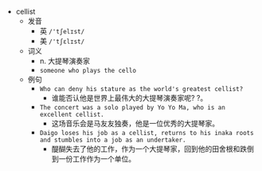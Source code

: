 - cellist
  - 发音
    - 英 `/'tʃelɪst/`
    - 美 `/'tʃɛlɪst/`
  - 词义
    - n. 大提琴演奏家
    - `someone who plays the cello`
  - 例句
    - `Who can deny his stature as the world's greatest cellist?`
      - 谁能否认他是世界上最伟大的大提琴演奏家呢? ?。
    - `The concert was a solo played by Yo Yo Ma, who is an excellent cellist.`
      - 这场音乐会是马友友独奏，他是一位优秀的大提琴家。
    - `Daigo loses his job as a cellist, returns to his inaka roots and stumbles into a job as an undertaker.`
      - 醍醐失去了他的工作，作为一个大提琴家，回到他的田舍根和跌倒到一份工作作为一个单位。

